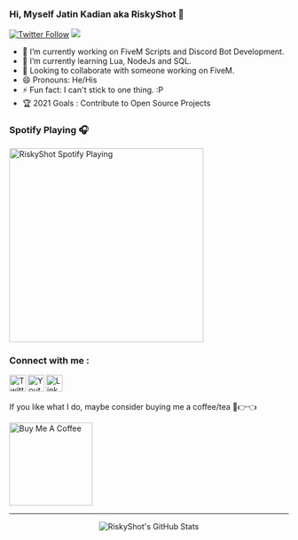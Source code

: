 ### Hi, Myself Jatin Kadian aka RiskyShot 👋
[![Twitter Follow](https://img.shields.io/twitter/follow/JatinKadian?color=1DA1F2&logo=twitter&style=for-the-badge&cacheSeconds=3600)](https://twitter.com/intent/follow?original_referer=https%3A%2F%2Fgithub.com%2FcodeSTACKr&screen_name=JatinKadian) ![](http://estruyf-github.azurewebsites.net/api/VisitorHit?user=risky-shot&repo=Risky-Shot&countColorcountColor&countColor=%237B1E7A)

- 🔭 I’m currently working on FiveM Scripts and Discord Bot Development.
- 🌱 I’m currently learning Lua, NodeJs and SQL.
- 🤝 Looking to collaborate with someone working on FiveM.
- 😄 Pronouns: He/His
- ⚡ Fun fact: I can't stick to one thing. :P
- 🏆 2021 Goals : Contribute to Open Source Projects

### Spotify Playing 🎧

[<img src="https://spotify-now-playing-three-eosin.vercel.app/api/spotify-playing" alt="RiskyShot Spotify Playing" width="350" />](https://open.spotify.com/user/rxp3nray4id60t41vvnl8tzcc)

### Connect with me :

[<img align="left" alt="Twitter" width="30px" src="https://www.svgrepo.com/show/126780/twitter.svg" />][twitter]
[<img align="left" alt="Youtube" width="30px" src="https://www.svgrepo.com/show/126753/youtube.svg" />][youtube]
[<img align="left" alt="Linkedin" width="30px" src="https://www.svgrepo.com/show/138936/linkedin.svg" />][linkedin]
<br />
<br />

If you like what I do, maybe consider buying me a coffee/tea 🥺👉👈

<a href="https://www.buymeacoffee.com/riskyshot" target="_blank"><img src="https://cdn.buymeacoffee.com/buttons/v2/default-red.png" alt="Buy Me A Coffee" width="150" ></a>

---
<p align="center"> <img alt="RiskyShot's GitHub Stats" src="https://github-readme-stats.vercel.app/api?username=Risky-Shot&theme=tokyonight&cache_seconds=5000&text_color=FFFFFF&show_icons=true&hide_border=true?" />


[twitter]: https://twitter.com/JatinKadian
[youtube]: https://www.youtube.com/channel/UCMq7s6Gh-E0o_Ir2iGbGuZg
[linkedin]: https://www.linkedin.com/in/jatin-kadian-374ab710a/
